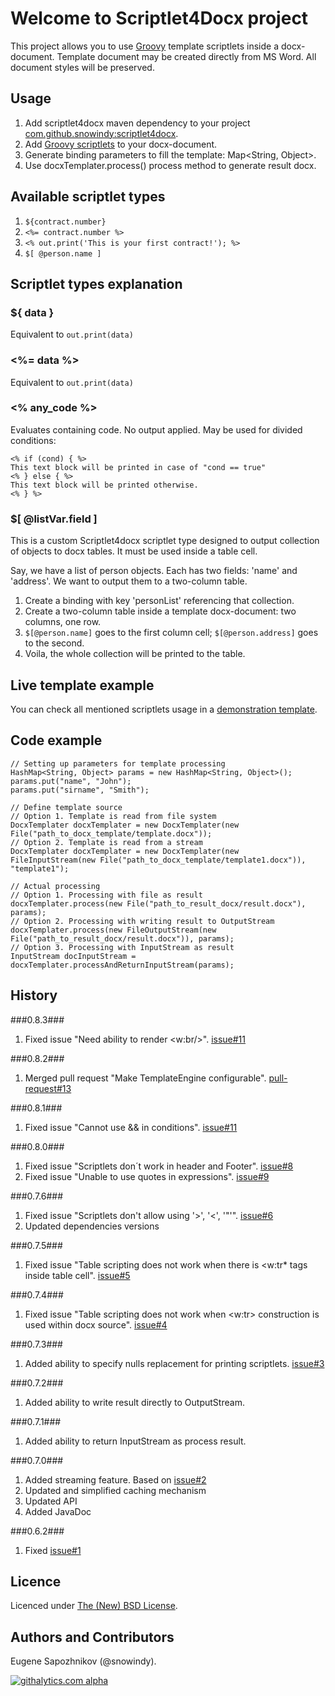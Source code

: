 # Welcome to Scriptlet4Docx project
This project allows you to use [Groovy](http://groovy.codehaus.org/) template scriptlets inside a docx-document. Template document may be created directly from MS Word. All document styles will be preserved.

## Usage
1. Add scriptlet4docx maven dependency to your project [com.github.snowindy:scriptlet4docx](http://mvnrepository.com/artifact/com.github.snowindy/scriptlet4docx).
2. Add [Groovy scriptlets](http://groovy.codehaus.org/Groovy+Templates) to your docx-document.
3. Generate binding parameters to fill the template: Map&lt;String, Object&gt;.
4. Use docxTemplater.process() process method to generate result docx.

## Available scriptlet types

1. ```${contract.number}```
2. ```<%= contract.number %>```
3. ```<% out.print('This is your first contract!'); %>```
4. ```$[ @person.name ]```

## Scriptlet types explanation
### ${ data }
Equivalent to ```out.print(data)```
### &lt;%= data %&gt;
Equivalent to ```out.print(data)```
### &lt;% any_code %&gt;
Evaluates containing code. No output applied.
May be used for divided conditions:

```
<% if (cond) { %>
This text block will be printed in case of "cond == true"
<% } else { %>
This text block will be printed otherwise.
<% } %>
```
### $[ @listVar.field ]
This is a custom Scriptlet4docx scriptlet type designed to output collection of objects to docx tables. It must be used inside a table cell.

Say, we have a list of person objects. Each has two fields: 'name' and 'address'. We want to output them to a two-column table.

1. Create a binding with key 'personList' referencing that collection.
2. Create a two-column table inside a template docx-document: two columns, one row.
3. ```$[@person.name]``` goes to the first column cell; ```$[@person.address]``` goes to the second.
4. Voila, the whole collection will be printed to the table.

## Live template example 
You can check all mentioned scriptlets usage in a [demonstration template](https://github.com/snowindy/scriptlet4docx/raw/master/documentation/examples/template-example.docx).

## Code example
```
// Setting up parameters for template processing
HashMap<String, Object>	params = new HashMap<String, Object>();
params.put("name", "John");
params.put("sirname", "Smith");

// Define template source
// Option 1. Template is read from file system
DocxTemplater docxTemplater = new DocxTemplater(new File("path_to_docx_template/template.docx"));
// Option 2. Template is read from a stream
DocxTemplater docxTemplater = new DocxTemplater(new FileInputStream(new File("path_to_docx_template/template1.docx")), "template1");

// Actual processing
// Option 1. Processing with file as result
docxTemplater.process(new File("path_to_result_docx/result.docx"), params);
// Option 2. Processing with writing result to OutputStream
docxTemplater.process(new FileOutputStream(new File("path_to_result_docx/result.docx")), params);
// Option 3. Processing with InputStream as result
InputStream docInputStream = docxTemplater.processAndReturnInputStream(params);
```

## History

###0.8.3###
1. Fixed issue "Need ability to render <w:br/>". [issue#11](https://github.com/snowindy/scriptlet4docx/issues/14)

###0.8.2###
1. Merged pull request "Make TemplateEngine configurable". [pull-request#13](https://github.com/snowindy/scriptlet4docx/pull/13)

###0.8.1###
1. Fixed issue "Cannot use && in conditions". [issue#11](https://github.com/snowindy/scriptlet4docx/issues/11)

###0.8.0###
1. Fixed issue "Scriptlets don´t work in header and Footer". [issue#8](https://github.com/snowindy/scriptlet4docx/issues/8)
2. Fixed issue "Unable to use quotes in expressions". [issue#9](https://github.com/snowindy/scriptlet4docx/issues/9)

###0.7.6###
1. Fixed issue "Scriptlets don't allow using '>', '<', '"'". [issue#6](https://github.com/snowindy/scriptlet4docx/issues/6)
2. Updated dependencies versions

###0.7.5###
1. Fixed issue "Table scripting does not work when there is <w:tr* tags inside table cell". [issue#5](https://github.com/snowindy/scriptlet4docx/issues/5)

###0.7.4###
1. Fixed issue "Table scripting does not work when <w:tr> construction is used within docx source". [issue#4](https://github.com/snowindy/scriptlet4docx/issues/4)

###0.7.3###
1. Added ability to specify nulls replacement for printing scriptlets. [issue#3](https://github.com/snowindy/scriptlet4docx/issues/3)

###0.7.2###
1. Added ability to write result directly to OutputStream.

###0.7.1###
1. Added ability to return InputStream as process result.

###0.7.0###
1. Added streaming feature. Based on [issue#2](https://github.com/snowindy/scriptlet4docx/issues/2)
2. Updated and simplified caching mechanism
3. Updated API
3. Added JavaDoc

###0.6.2###
1. Fixed [issue#1](https://github.com/snowindy/scriptlet4docx/issues/1)

## Licence
Licenced under [The (New) BSD License](http://www.opensource.org/licenses/bsd-license.php).

## Authors and Contributors
Eugene Sapozhnikov (@snowindy).


[![githalytics.com alpha](https://cruel-carlota.pagodabox.com/0383d29cb8a1af9f9b8fc569d130fc25 "githalytics.com")](http://githalytics.com/snowindy/scriptlet4docx)